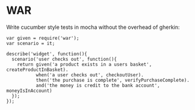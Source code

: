 # WAR

Write cucumber style tests in mocha without the overhead of gherkin:

```
var given = require('war');
var scenario = it;

describe('widget', function(){
  scenario('user checks out', function(){
    return given('a product exists in a users basket', createProductInBasket).
           when('a user checks out', checkoutUser).
           then('the purchase is complete', verifyPurchaseComplete).
           and('the money is credit to the bank account', moneyIsInAccount)
  });
});
```
